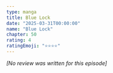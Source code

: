 ```yaml
---
type: manga
title: Blue Lock
date: "2025-03-31T00:00:00"
name: "Blue Lock"
chapter: 50
rating: 4
ratingEmoji: "⭐️⭐️⭐️⭐️"
---
```


_[No review was written for this episode]_